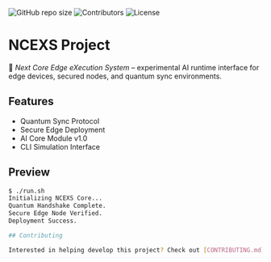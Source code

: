 ![GitHub repo size](https://img.shields.io/github/repo-size/ncexs/ncexs-project)
![Contributors](https://img.shields.io/github/contributors/ncexs/ncexs-project)
![License](https://img.shields.io/github/license/ncexs/ncexs-project)

# NCEXS Project

🚀 *Next Core Edge eXecution System* – experimental AI runtime interface for edge devices, secured nodes, and quantum sync environments.

## Features
- Quantum Sync Protocol
- Secure Edge Deployment
- AI Core Module v1.0
- CLI Simulation Interface

## Preview

```bash
$ ./run.sh
Initializing NCEXS Core...
Quantum Handshake Complete.
Secure Edge Node Verified.
Deployment Success.

## Contributing

Interested in helping develop this project? Check out [CONTRIBUTING.md](./CONTRIBUTING.md) and feel free to fork and submit pull requests!
